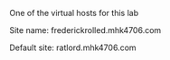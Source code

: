 One of the virtual hosts for this lab

Site name: frederickrolled.mhk4706.com

Default site: ratlord.mhk4706.com
